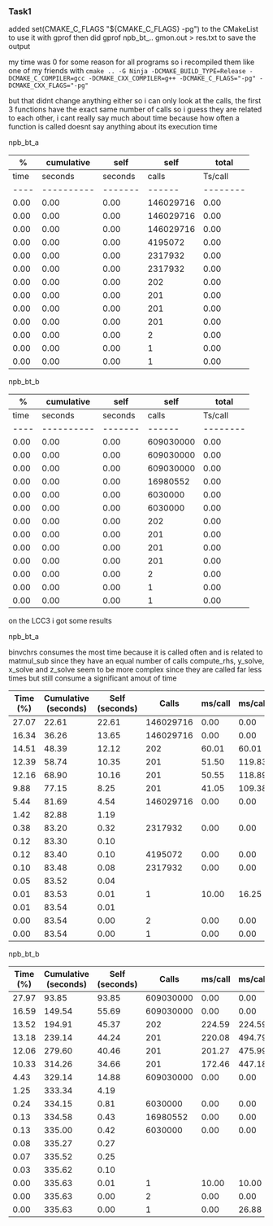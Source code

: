 ### Task1

added set(CMAKE_C_FLAGS "${CMAKE_C_FLAGS} -pg") to the CMakeList to use it with gprof
then did gprof npb_bt_.. gmon.out > res.txt to save the output

my time was 0 for some reason for all programs so i recompiled them like one of my friends with
``cmake .. -G Ninja -DCMAKE_BUILD_TYPE=Release -DCMAKE_C_COMPILER=gcc -DCMAKE_CXX_COMPILER=g++ -DCMAKE_C_FLAGS="-pg" -DCMAKE_CXX_FLAGS="-pg"``

but that didnt change anything either so i can only look at the calls, the first 3 functions have the exact same number of calls so i guess they are related to each other, i cant really say much about time because how often a function is called doesnt say anything about its execution time

npb_bt_a

| %     | cumulative | self | self    | total   |           
|------|------------|------|---------|---------|  
| time | seconds    | seconds | calls | Ts/call | Ts/call | name           
| ---- | ---------- | ------- | ------| --------| ------- | ----           
| 0.00 | 0.00       | 0.00    | 146029716 | 0.00 | 0.00  | binvcrhs       
| 0.00 | 0.00       | 0.00    | 146029716 | 0.00 | 0.00  | matmul_sub     
| 0.00 | 0.00       | 0.00    | 146029716 | 0.00 | 0.00  | matvec_sub     
| 0.00 | 0.00       | 0.00    | 4195072   | 0.00 | 0.00  | exact_solution 
| 0.00 | 0.00       | 0.00    | 2317932   | 0.00 | 0.00  | binvrhs        
| 0.00 | 0.00       | 0.00    | 2317932   | 0.00 | 0.00  | lhsinit        
| 0.00 | 0.00       | 0.00    | 202       | 0.00 | 0.00  | compute_rhs    
| 0.00 | 0.00       | 0.00    | 201       | 0.00 | 0.00  | x_solve        
| 0.00 | 0.00       | 0.00    | 201       | 0.00 | 0.00  | y_solve        
| 0.00 | 0.00       | 0.00    | 201       | 0.00 | 0.00  | z_solve        
| 0.00 | 0.00       | 0.00    | 2         | 0.00 | 0.00  | wtime_         
| 0.00 | 0.00       | 0.00    | 1         | 0.00 | 0.00  | error_norm     
| 0.00 | 0.00       | 0.00    | 1         | 0.00 | 0.00  | rhs_norm      

npb_bt_b

| %     | cumulative | self | self    | total   |           
|------|------------|------|---------|---------|  
| time | seconds    | seconds | calls | Ts/call | Ts/call | name           
| ---- | ---------- | ------- | ------| --------| ------- | ----           
| 0.00 | 0.00       | 0.00    | 609030000 | 0.00 | 0.00  | binvcrhs       
| 0.00 | 0.00       | 0.00    | 609030000 | 0.00 | 0.00  | matmul_sub     
| 0.00 | 0.00       | 0.00    | 609030000 | 0.00 | 0.00  | matvec_sub     
| 0.00 | 0.00       | 0.00    | 16980552   | 0.00 | 0.00  | exact_solution 
| 0.00 | 0.00       | 0.00    | 6030000    | 0.00 | 0.00  | binvrhs        
| 0.00 | 0.00       | 0.00    | 6030000    | 0.00 | 0.00  | lhsinit        
| 0.00 | 0.00       | 0.00    | 202        | 0.00 | 0.00  | compute_rhs    
| 0.00 | 0.00       | 0.00    | 201        | 0.00 | 0.00  | x_solve        
| 0.00 | 0.00       | 0.00    | 201        | 0.00 | 0.00  | y_solve        
| 0.00 | 0.00       | 0.00    | 201        | 0.00 | 0.00  | z_solve        
| 0.00 | 0.00       | 0.00    | 2          | 0.00 | 0.00  | wtime_         
| 0.00 | 0.00       | 0.00    | 1          | 0.00 | 0.00  | error_norm     
| 0.00 | 0.00       | 0.00    | 1          | 0.00 | 0.00  | rhs_norm      

on the LCC3 i got some results

npb_bt_a

binvchrs consumes the most time because it is called often and is related to matmul_sub since they have an equal number of calls
compute_rhs, y_solve, x_solve and z_solve seem to be more complex since they are called far less times but still consume a significant amout of time

| Time (%) | Cumulative (seconds) | Self (seconds) | Calls     | ms/call | ms/call | Name              |
|----------|----------------------|----------------|-----------|---------|---------|-------------------|
| 27.07    | 22.61                | 22.61          | 146029716 | 0.00    | 0.00    | binvcrhs          |
| 16.34    | 36.26                | 13.65          | 146029716 | 0.00    | 0.00    | matmul_sub        |
| 14.51    | 48.39                | 12.12          | 202       | 60.01   | 60.01   | compute_rhs       |
| 12.39    | 58.74                | 10.35          | 201       | 51.50   | 119.83  | y_solve           |
| 12.16    | 68.90                | 10.16          | 201       | 50.55   | 118.89  | z_solve           |
| 9.88     | 77.15                | 8.25           | 201       | 41.05   | 109.38  | x_solve           |
| 5.44     | 81.69                | 4.54           | 146029716 | 0.00    | 0.00    | matvec_sub        |
| 1.42     | 82.88                | 1.19           |           |         |         | add               |
| 0.38     | 83.20                | 0.32           | 2317932   | 0.00    | 0.00    | lhsinit           |
| 0.12     | 83.30                | 0.10           |           |         |         | set_constants     |
| 0.12     | 83.40                | 0.10           | 4195072   | 0.00    | 0.00    | exact_solution    |
| 0.10     | 83.48                | 0.08           | 2317932   | 0.00    | 0.00    | binvrhs           |
| 0.05     | 83.52                | 0.04           |           |         |         | exact_rhs         |
| 0.01     | 83.53                | 0.01           | 1         | 10.00   | 16.25   | error_norm        |
| 0.01     | 83.54                | 0.01           |           |         |         | initialize        |
| 0.00     | 83.54                | 0.00           | 2         | 0.00    | 0.00    | wtime_            |
| 0.00     | 83.54                | 0.00           | 1         | 0.00    | 0.00    | rhs_norm          |

npb_bt_b

| Time (%) | Cumulative (seconds) | Self (seconds) | Calls     | ms/call | ms/call | Name              |
|----------|----------------------|----------------|-----------|---------|---------|-------------------|
| 27.97    | 93.85                | 93.85          | 609030000 | 0.00    | 0.00    | binvcrhs          |
| 16.59    | 149.54               | 55.69          | 609030000 | 0.00    | 0.00    | matmul_sub        |
| 13.52    | 194.91               | 45.37          | 202       | 224.59  | 224.59  | compute_rhs       |
| 13.18    | 239.14               | 44.24          | 201       | 220.08  | 494.79  | z_solve           |
| 12.06    | 279.60               | 40.46          | 201       | 201.27  | 475.99  | y_solve           |
| 10.33    | 314.26               | 34.66          | 201       | 172.46  | 447.18  | x_solve           |
| 4.43     | 329.14               | 14.88          | 609030000 | 0.00    | 0.00    | matvec_sub        |
| 1.25     | 333.34               | 4.19           |           |         |         | add               |
| 0.24     | 334.15               | 0.81           | 6030000   | 0.00    | 0.00    | lhsinit           |
| 0.13     | 334.58               | 0.43           | 16980552  | 0.00    | 0.00    | exact_solution    |
| 0.13     | 335.00               | 0.42           | 6030000   | 0.00    | 0.00    | binvrhs           |
| 0.08     | 335.27               | 0.27           |           |         |         | set_constants     |
| 0.07     | 335.52               | 0.25           |           |         |         | exact_rhs         |
| 0.03     | 335.62               | 0.10           |           |         |         | initialize        |
| 0.00     | 335.63               | 0.01           | 1         | 10.00   | 10.00   | rhs_norm          |
| 0.00     | 335.63               | 0.00           | 2         | 0.00    | 0.00    | wtime_            |
| 0.00     | 335.63               | 0.00           | 1         | 0.00    | 26.88   | error_norm        |
